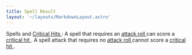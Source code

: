 ```yaml
---
title: Spell Result
layout: '~/layouts/MarkdownLayout.astro'
---
```

Spells and [ Critical Hits ](/modern.d20.srd/combat/critical.hits) : A spell
that requires an [ attack roll ](/modern.d20.srd/combat/attack.roll) can score
a [ critical hit ](/modern.d20.srd/combat/critical.hits) . A spell attack that
requires no [ attack roll ](/modern.d20.srd/combat/attack.roll) cannot score a
[ critical hit ](/modern.d20.srd/combat/critical.hits) .


